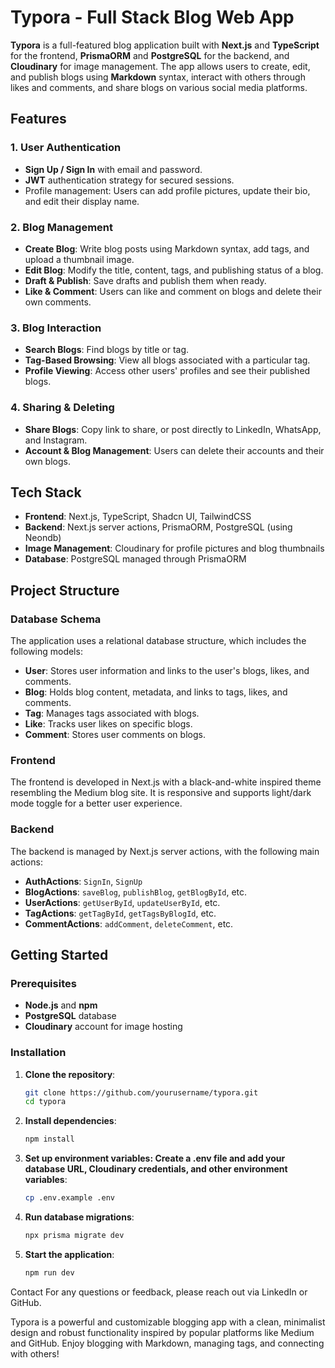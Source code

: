 # Typora - Full Stack Blog Web App

**Typora** is a full-featured blog application built with **Next.js** and **TypeScript** for the frontend, **PrismaORM** and **PostgreSQL** for the backend, and **Cloudinary** for image management. The app allows users to create, edit, and publish blogs using **Markdown** syntax, interact with others through likes and comments, and share blogs on various social media platforms.

## Features

### 1. User Authentication
- **Sign Up / Sign In** with email and password.
- **JWT** authentication strategy for secured sessions.
- Profile management: Users can add profile pictures, update their bio, and edit their display name.

### 2. Blog Management
- **Create Blog**: Write blog posts using Markdown syntax, add tags, and upload a thumbnail image.
- **Edit Blog**: Modify the title, content, tags, and publishing status of a blog.
- **Draft & Publish**: Save drafts and publish them when ready.
- **Like & Comment**: Users can like and comment on blogs and delete their own comments.

### 3. Blog Interaction
- **Search Blogs**: Find blogs by title or tag.
- **Tag-Based Browsing**: View all blogs associated with a particular tag.
- **Profile Viewing**: Access other users' profiles and see their published blogs.

### 4. Sharing & Deleting
- **Share Blogs**: Copy link to share, or post directly to LinkedIn, WhatsApp, and Instagram.
- **Account & Blog Management**: Users can delete their accounts and their own blogs.

## Tech Stack

- **Frontend**: Next.js, TypeScript, Shadcn UI, TailwindCSS
- **Backend**: Next.js server actions, PrismaORM, PostgreSQL (using Neondb)
- **Image Management**: Cloudinary for profile pictures and blog thumbnails
- **Database**: PostgreSQL managed through PrismaORM

## Project Structure

### Database Schema

The application uses a relational database structure, which includes the following models:

- **User**: Stores user information and links to the user's blogs, likes, and comments.
- **Blog**: Holds blog content, metadata, and links to tags, likes, and comments.
- **Tag**: Manages tags associated with blogs.
- **Like**: Tracks user likes on specific blogs.
- **Comment**: Stores user comments on blogs.

### Frontend

The frontend is developed in Next.js with a black-and-white inspired theme resembling the Medium blog site. It is responsive and supports light/dark mode toggle for a better user experience.

### Backend

The backend is managed by Next.js server actions, with the following main actions:

- **AuthActions**: `SignIn`, `SignUp`
- **BlogActions**: `saveBlog`, `publishBlog`, `getBlogById`, etc.
- **UserActions**: `getUserById`, `updateUserById`, etc.
- **TagActions**: `getTagById`, `getTagsByBlogId`, etc.
- **CommentActions**: `addComment`, `deleteComment`, etc.

## Getting Started

### Prerequisites

- **Node.js** and **npm**
- **PostgreSQL** database
- **Cloudinary** account for image hosting

### Installation

1. **Clone the repository**:
   ```bash
   git clone https://github.com/yourusername/typora.git
   cd typora
2. **Install dependencies**:

    ```bash
    npm install
    ```
3. **Set up environment variables: Create a .env file and add your database URL, Cloudinary credentials, and other environment variables**:
    ```bash
    cp .env.example .env
    ```
 4. **Run database migrations**:
    ```bash
    npx prisma migrate dev
    ```

5. **Start the application**:
    ```bash
    npm run dev
    ```


Contact
For any questions or feedback, please reach out via LinkedIn or GitHub.

Typora is a powerful and customizable blogging app with a clean, minimalist design and robust functionality inspired by popular platforms like Medium and GitHub. Enjoy blogging with Markdown, managing tags, and connecting with others!


